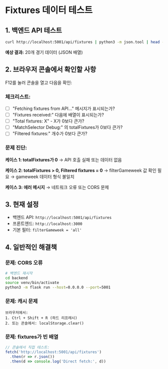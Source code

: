# Fixtures 데이터 테스트

## 1. 백엔드 API 테스트

```bash
curl http://localhost:5001/api/fixtures | python3 -m json.tool | head -50
```

**예상 결과:** 20개 경기 데이터 (JSON 배열)

## 2. 브라우저 콘솔에서 확인할 사항

F12를 눌러 콘솔을 열고 다음을 확인:

### 체크리스트:

- [ ] "Fetching fixtures from API..." 메시지가 표시되는가?
- [ ] "Fixtures received:" 다음에 배열이 표시되는가?
- [ ] "Total fixtures: X" - X가 0보다 큰가?
- [ ] "MatchSelector Debug:" 의 totalFixtures가 0보다 큰가?
- [ ] "Filtered fixtures:" 개수가 0보다 큰가?

### 문제 진단:

**케이스 1: totalFixtures가 0**
→ API 호출 실패 또는 데이터 없음

**케이스 2: totalFixtures > 0, Filtered fixtures = 0**
→ filterGameweek 값 확인 필요
→ gameweek 데이터 형식 불일치

**케이스 3: 에러 메시지**
→ 네트워크 오류 또는 CORS 문제

## 3. 현재 설정

- 백엔드 API: `http://localhost:5001/api/fixtures`
- 프론트엔드: `http://localhost:3000`
- 기본 필터: `filterGameweek = 'all'`

## 4. 일반적인 해결책

### 문제: CORS 오류
```bash
# 백엔드 재시작
cd backend
source venv/bin/activate
python3 -m flask run --host=0.0.0.0 --port=5001
```

### 문제: 캐시 문제
```
브라우저에서:
1. Ctrl + Shift + R (하드 리프레시)
2. 또는 콘솔에서: localStorage.clear()
```

### 문제: fixtures가 빈 배열
```javascript
// 콘솔에서 직접 테스트:
fetch('http://localhost:5001/api/fixtures')
  .then(r => r.json())
  .then(d => console.log('Direct fetch:', d))
```
